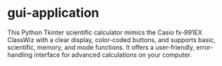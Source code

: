 # gui-application
This Python Tkinter scientific calculator mimics the Casio fx-991EX ClassWiz with a clear display, color-coded buttons, and supports basic, scientific, memory, and mode functions. It offers a user-friendly, error-handling interface for advanced calculations on your computer.
